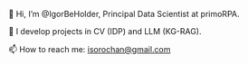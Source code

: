 👋 Hi, I’m @IgorBeHolder, Principal Data Scientist at primoRPA.  

👀 I develop projects in CV (IDP) and LLM (KG-RAG).  

📫 How to reach me: isorochan@gmail.com

<!---
IgorBeHolder/IgorBeHolder is a ✨ special ✨ repository because its `README.md` (this file) appears on your GitHub profile.
You can click the Preview link to take a look at your changes.
--->
